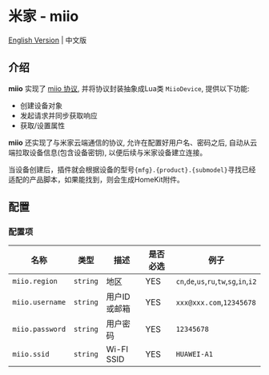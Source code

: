 # 米家 - miio

[English Version](README.md) | 中文版

## 介绍

**miio** 实现了 [miio 协议](https://github.com/OpenMiHome/mihome-binary-protocol/blob/master/doc/PROTOCOL.md), 并将协议封装抽象成Lua类 `MiioDevice`, 提供以下功能:

- 创建设备对象
- 发起请求并同步获取响应
- 获取/设置属性

**miio** 还实现了与米家云端通信的协议, 允许在配置好用户名、密码之后, 自动从云端拉取设备信息(包含设备密钥), 以便后续与米家设备建立连接。

当设备创建后，插件就会根据设备的型号`{mfg}.{product}.{submodel}`寻找已经适配的产品脚本，如果能找到，则会生成HomeKit附件。

## 配置

### 配置项

名称 | 类型 | 描述 | 是否必选 | 例子
-|-|-|-|-
`miio.region` | `string` | 地区 | YES | `cn`,`de`,`us`,`ru`,`tw`,`sg`,`in`,`i2`
`miio.username` | `string` | 用户ID或邮箱 | YES | `xxx@xxx.com`,`12345678`
`miio.password` | `string` | 用户密码 | YES | `12345678`
`miio.ssid` | `string` | Wi-FI SSID | YES | `HUAWEI-A1`
